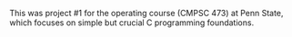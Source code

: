 This was project #1 for the operating course (CMPSC 473) at Penn State, which focuses on simple but crucial C programming foundations.
